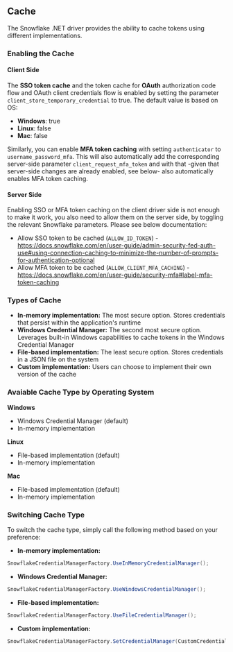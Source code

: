 ## Cache

The Snowflake .NET driver provides the ability to cache tokens using different implementations.

### Enabling the Cache

#### Client Side
The **SSO token cache** and the token cache for **OAuth** authorization code flow and OAuth client credentials flow is enabled by setting the parameter `client_store_temporary_credential` to true. The default value is based on OS:
- **Windows**: true
- **Linux**: false
- **Mac**: false

Similarly, you can enable **MFA token caching** with setting `authenticator` to `username_password_mfa`. This will also automatically add the corresponding server-side parameter `client_request_mfa_token` and with that -given that server-side changes are already enabled, see below- also automatically enables MFA token caching.

#### Server Side
Enabling SSO or MFA token caching on the client driver side is not enough to make it work, you also need to allow them on the server side, by toggling the relevant Snowflake parameters.
Please see below documentation:
* Allow SSO token to be cached (`ALLOW_ID_TOKEN`) - https://docs.snowflake.com/en/user-guide/admin-security-fed-auth-use#using-connection-caching-to-minimize-the-number-of-prompts-for-authentication-optional
* Allow MFA token to be cached (`ALLOW_CLIENT_MFA_CACHING`) - https://docs.snowflake.com/en/user-guide/security-mfa#label-mfa-token-caching

### Types of Cache
- **In-memory implementation:** The most secure option. Stores credentials that persist within the application's runtime
- **Windows Credential Manager:** The second most secure option. Leverages built-in Windows capabilities to cache tokens in the Windows Credential Manager
- **File-based implementation:** The least secure option. Stores credentials in a JSON file on the system
- **Custom implementation:** Users can choose to implement their own version of the cache

### Avaiable Cache Type by Operating System
**Windows**
- Windows Credential Manager (default)
- In-memory implementation

**Linux**
- File-based implementation (default)
- In-memory implementation

**Mac**
- File-based implementation (default)
- In-memory implementation

### Switching Cache Type

To switch the cache type, simply call the following method based on your preference:
- **In-memory implementation:**
```cs
SnowflakeCredentialManagerFactory.UseInMemoryCredentialManager();
```
- **Windows Credential Manager:**
```cs
SnowflakeCredentialManagerFactory.UseWindowsCredentialManager();
```
- **File-based implementation:**
```cs
SnowflakeCredentialManagerFactory.UseFileCredentialManager();
```
- **Custom implementation:**
```cs
SnowflakeCredentialManagerFactory.SetCredentialManager(CustomCredentialManagerImplementation);
```
